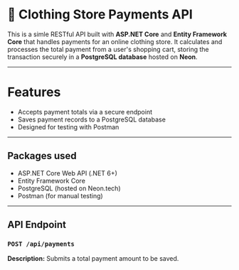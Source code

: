 # 🧾 Clothing Store Payments API

This is a simle RESTful API built with **ASP.NET Core** and **Entity Framework Core** that handles payments for an online clothing store. It calculates and processes the total payment from a user's shopping cart, storing the transaction securely in a **PostgreSQL database** hosted on **Neon**.

---
# Features

-  Accepts payment totals via a secure endpoint
- Saves payment records to a PostgreSQL database
- Designed for testing with Postman

---

##  Packages used

- ASP.NET Core Web API (.NET 6+)
- Entity Framework Core
- PostgreSQL (hosted on Neon.tech)
- Postman (for manual testing)

---

##  API Endpoint

### `POST /api/payments`

**Description:** Submits a total payment amount to be saved.
